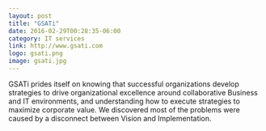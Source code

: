 ```yaml
---
layout: post
title: "GSATi"
date: 2016-02-29T00:28:35-06:00
category: IT services
link: http://www.gsati.com
logo: gsati.png
image: gsati.jpg
---
```

GSATi prides itself on knowing that successful organizations develop strategies to drive organizational excellence around collaborative Business and IT environments, and understanding how to execute strategies to maximize corporate value. We discovered most of the problems were caused by a disconnect between Vision and Implementation.
